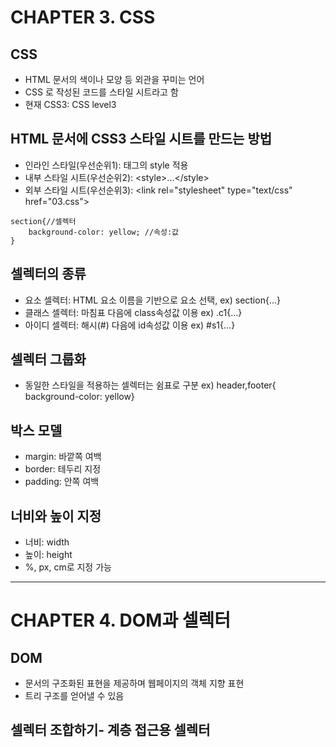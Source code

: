 
# CHAPTER 3. CSS

## CSS
- HTML 문서의 색이나 모양 등 외관을 꾸미는 언어
- CSS 로 작성된 코드를 스타일 시트라고 함
- 현재 CSS3: CSS level3

## HTML 문서에 CSS3 스타일 시트를 만드는 방법
- 인라인 스타일(우선순위1): 태그의 style 적용
- 내부 스타일 시트(우선순위2): \<style>...\<\/style>
- 외부 스타일 시트(우선순위3): \<link rel="stylesheet" type="text/css" href="03.css">

```
section{//셀렉터
    background-color: yellow; //속성:값
}
```

## 셀렉터의 종류
- 요소 셀렉터: HTML 요소 이름을 기반으로 요소 선택, ex) section{...}
- 클래스 셀렉터: 마침표 다음에 class속성값 이용 ex) .c1{...}
- 아이디 셀렉터: 해시(#) 다음에 id속성값 이용 ex) #s1{...}

## 셀렉터 그룹화
- 동일한 스타일을 적용하는 셀렉터는 쉼표로 구분 ex) header,footer{ background-color: yellow}

## 박스 모델
- margin: 바깥쪽 여백
- border: 테두리 지정
- padding: 안쪽 여백

## 너비와 높이 지정
- 너비: width
- 높이: height
- %, px, cm로 지정 가능








--------------------------------------------------------------------------------------------------------------------

# CHAPTER 4. DOM과 셀렉터

## DOM
- 문서의 구조화된 표현을 제공하며 웹페이지의 객체 지향 표현
- 트리 구조를 얻어낼 수 있음

## 셀렉터 조합하기- 계층 접근용 셀렉터

